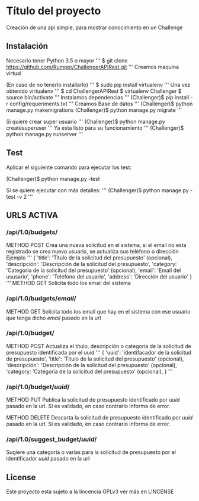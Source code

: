 # Título del proyecto

Creación de una api simple, para mostrar conocimiento en un Challenge


## Instalación

Necesario tener Python 3.5 o mayor
'''
$ git clone https://github.com/Rumper/ChallengerAPIRest.git
'''
Creamos maquina virtual

(En caso de no tenerlo installarlo)
'''
$ sudo pip install virtualenv
'''
Una vez obtenido virtualenv
'''
$ cd ChallengerAPIRest
$ virtualenv Challenger
$ source bin/activate
'''
Instalamos dependencias
'''
(Challenger)$ pip install -r config/requeriments.txt
'''
Creamos Base de datos
'''
(Challenger)$ python manage.py makemigrations
(Challenger)$ python manage.py migrate
'''

Si quiere crear super usuario
'''
(Challenger)$ python manage.py createsuperuser
'''
Ya esta listo para su funcionamiento
'''
(Challenger)$ python manage.py runserver
'''
## Test

Aplicar el siguiente comando para ejecutar los test:

(Challenger)$ python manage.py -test

Si se quiere ejecutar con más detalles:
'''
(Challenger)$ python manage.py -test -v 2
'''

## URLS ACTIVA

### /api/1.0/budgets/

METHOD POST
Crea una nueva solicitud en el sistema, si el email no esta registrado se crea nuevo usuario,
se actualiza sus teléfono o dirección
Ejemplo
'''
{
  'title': 'Título de la solicitud del presupuesto' (opcional),
  'descripción': 'Descripción de la solicitud del presupuesto',
  'category: 'Categoría de la solicitud del presupuesto' (opcional),
  'email': 'Email del ususario',
  'phone': 'Teléfono del usuario',
  'address': 'Dirección del usuario'
}
'''
METHOD GET
Solicita todo los email del sistema

### /api/1.0/budgets/_email_/

METHOD GET
Solicita todo los email que hay en el sistema con ese usuario que tenga dicho _email_ pasado en la url


### /api/1.0/budget/

METHOD POST
Actualiza el título, descripción o categoría de la solicitud de presupuesto identificada por el uuid
'''
{
   'uuid': 'identifacador de la solicitud de presupuesto',
   'title': 'Título de la solicitud del presupuesto' (opcional),
   'descripción': 'Descripción de la solicitud del presupuesto' (opcional),
   'category: 'Categoría de la solicitud del presupuesto' (opcional),
}
'''

### /api/1.0/budget/_uuid_/

METHOD PUT
Publica la solicitud de presupuesto identificado por _uuid_ pasado en la url. Si es validado, en caso contrario informa de error.

METHOD DELETE
Descarta la solicitud de presupuesto identificado por _uuid_ pasado en la url. Si es validado, en caso contrario informa de error.


### /api/1.0/suggest_budget/_uuid_/

Sugiere una categoria o varias para la solicitud de presupuesto por el identificador _uuid_ pasado en la url

## License

Este proyecto esta sujeto a la lincencia GPLv3 ver más en LINCENSE

